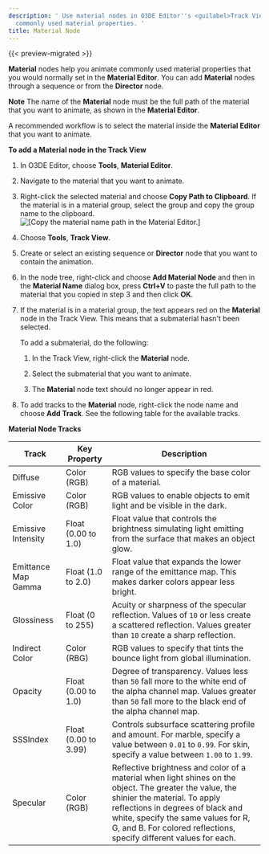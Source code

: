 ```yaml
---
description: ' Use material nodes in O3DE Editor''s <guilabel>Track View</guilabel> editor to animate
  commonly used material properties. '
title: Material Node
---
```


{{< preview-migrated >}}

**Material** nodes help you animate commonly used material properties that you would normally set in the **Material Editor**\. You can add **Material** nodes through a sequence or from the **Director** node\.

**Note**
The name of the **Material** node must be the full path of the material that you want to animate, as shown in the **Material Editor**\.



A recommended workflow is to select the material inside the **Material Editor** that you want to animate\.

**To add a Material node in the Track View**

1. In O3DE Editor, choose **Tools**, **Material Editor**\.

1. Navigate to the material that you want to animate\.

1. Right\-click the selected material and choose **Copy Path to Clipboard**\. If the material is in a material group, select the group and copy the group name to the clipboard\.
![\[Copy the material name path in the Material Editor.\]](/images/user-guide/cinematics/cinematics-track-view-nodes-material-4.png)

1. Choose **Tools**, **Track View**\.

1. Create or select an existing sequence or **Director** node that you want to contain the animation\.

1. In the node tree, right\-click and choose **Add Material Node** and then in the **Material Name** dialog box, press **Ctrl\+V** to paste the full path to the material that you copied in step 3 and then click **OK**\.

1. If the material is in a material group, the text appears red on the **Material** node in the Track View\. This means that a submaterial hasn't been selected\.

   To add a submaterial, do the following:

   1. In the Track View, right\-click the **Material** node\.

   1. Select the submaterial that you want to animate\.

   1. The **Material** node text should no longer appear in red\.

1. To add tracks to the **Material** node, right\-click the node name and choose **Add Track**\. See the following table for the available tracks\.


**Material Node Tracks**

| Track | Key Property | Description |
| --- | --- | --- |
| Diffuse  | Color \(RGB\) |  RGB values to specify the base color of a material\.  |
| Emissive Color  | Color \(RGB\) |  RGB values to enable objects to emit light and be visible in the dark\.  |
| Emissive Intensity | Float \(0\.00 to 1\.0\) |  Float value that controls the brightness simulating light emitting from the surface that makes an object glow\.  |
| Emittance Map Gamma | Float \(1\.0 to 2\.0\) |  Float value that expands the lower range of the emittance map\. This makes darker colors appear less bright\.  |
| Glossiness  | Float \(0 to 255\) | Acuity or sharpness of the specular reflection\. Values of `10` or less create a scattered reflection\. Values greater than `10` create a sharp reflection\.  |
| Indirect Color | Color \(RBG\) |  RGB values to specify that tints the bounce light from global illumination\.  |
| Opacity  | Float \(0\.00 to 1\.0\) | Degree of transparency\. Values less than `50` fall more to the white end of the alpha channel map\. Values greater than `50` fall more to the black end of the alpha channel map\. |
| SSSIndex  | Float \(0\.00 to 3\.99\) |  Controls subsurface scattering profile and amount\.  For marble, specify a value between `0.01` to `0.99`\.  For skin, specify a value between `1.00` to `1.99`\.  |
| Specular  | Color \(RGB\) |  Reflective brightness and color of a material when light shines on the object\. The greater the value, the shinier the material\.  To apply reflections in degrees of black and white, specify the same values for R, G, and B\. For colored reflections, specify different values for each\.  |
